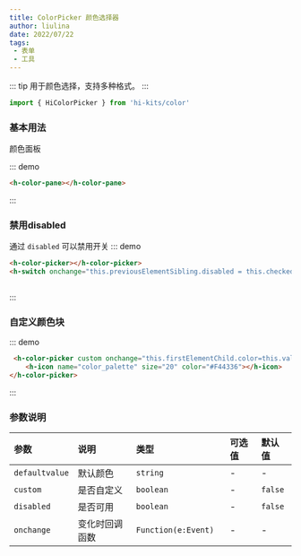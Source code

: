 ```yaml
---
title: ColorPicker 颜色选择器
author: liulina
date: 2022/07/22
tags:
 - 表单
 - 工具
---
```

::: tip
用于颜色选择，支持多种格式。
:::
```ts
import { HiColorPicker } from 'hi-kits/color'
```

### 基本用法

颜色面板

::: demo
```html
<h-color-pane></h-color-pane>

```
:::

### 禁用disabled 

通过 `disabled` 可以禁用开关
::: demo
```html
<h-color-picker></h-color-picker>
<h-switch onchange="this.previousElementSibling.disabled = this.checked"></h-switch>
                    
```
:::

### 自定义颜色块 


::: demo
```html
 <h-color-picker custom onchange="this.firstElementChild.color=this.value">
    <h-icon name="color_palette" size="20" color="#F44336"></h-icon>
</h-color-picker>

```
:::
### 参数说明

|参数|说明|类型|可选值|默认值
|:--|:--|:--|:-----|:---
| `defaultvalue`| 默认颜色 |  `string` | - | -
| `custom`| 是否自定义 |  `boolean` | - | `false`
| `disabled`| 是否可用 |  `boolean` | - | `false`
| `onchange`| 变化时回调函数	 |  `Function(e:Event)	` | - | -
